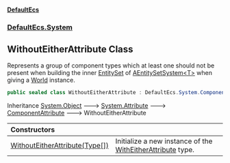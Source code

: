 #### [DefaultEcs](DefaultEcs.md 'DefaultEcs')
### [DefaultEcs.System](DefaultEcs.md#DefaultEcs.System 'DefaultEcs.System')

## WithoutEitherAttribute Class

Represents a group of component types which at least one should not be present when building the inner [EntitySet](EntitySet.md 'DefaultEcs.EntitySet') of [AEntitySetSystem&lt;T&gt;](AEntitySetSystem_T_.md 'DefaultEcs.System.AEntitySetSystem<T>') when giving a [World](World.md 'DefaultEcs.World') instance.

```csharp
public sealed class WithoutEitherAttribute : DefaultEcs.System.ComponentAttribute
```

Inheritance [System.Object](https://docs.microsoft.com/en-us/dotnet/api/System.Object 'System.Object') &#129106; [System.Attribute](https://docs.microsoft.com/en-us/dotnet/api/System.Attribute 'System.Attribute') &#129106; [ComponentAttribute](ComponentAttribute.md 'DefaultEcs.System.ComponentAttribute') &#129106; WithoutEitherAttribute

| Constructors | |
| :--- | :--- |
| [WithoutEitherAttribute(Type[])](WithoutEitherAttribute.WithoutEitherAttribute(Type[]).md 'DefaultEcs.System.WithoutEitherAttribute.WithoutEitherAttribute(System.Type[])') | Initialize a new instance of the [WithEitherAttribute](WithEitherAttribute.md 'DefaultEcs.System.WithEitherAttribute') type. |
